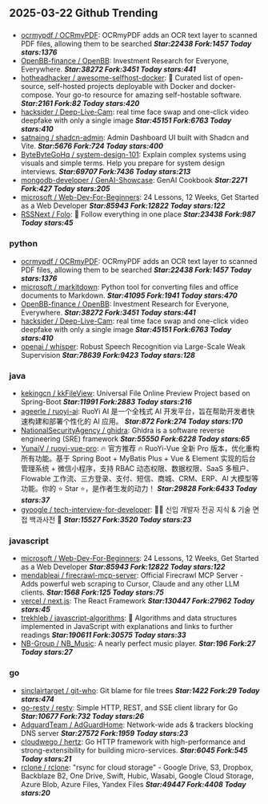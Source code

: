 ## 2025-03-22 Github Trending

### 
* [ocrmypdf / OCRmyPDF](https://github.com/ocrmypdf/OCRmyPDF): OCRmyPDF adds an OCR text layer to scanned PDF files, allowing them to be searched ***Star:22438 Fork:1457 Today stars:1376***
* [OpenBB-finance / OpenBB](https://github.com/OpenBB-finance/OpenBB): Investment Research for Everyone, Everywhere. ***Star:38272 Fork:3451 Today stars:441***
* [hotheadhacker / awesome-selfhost-docker](https://github.com/hotheadhacker/awesome-selfhost-docker): 🚀 Curated list of open-source, self-hosted projects deployable with Docker and docker-compose. Your go-to resource for amazing self-hostable software. ***Star:2161 Fork:82 Today stars:420***
* [hacksider / Deep-Live-Cam](https://github.com/hacksider/Deep-Live-Cam): real time face swap and one-click video deepfake with only a single image ***Star:45151 Fork:6763 Today stars:410***
* [satnaing / shadcn-admin](https://github.com/satnaing/shadcn-admin): Admin Dashboard UI built with Shadcn and Vite. ***Star:5676 Fork:724 Today stars:400***
* [ByteByteGoHq / system-design-101](https://github.com/ByteByteGoHq/system-design-101): Explain complex systems using visuals and simple terms. Help you prepare for system design interviews. ***Star:69707 Fork:7436 Today stars:213***
* [mongodb-developer / GenAI-Showcase](https://github.com/mongodb-developer/GenAI-Showcase): GenAI Cookbook ***Star:2271 Fork:427 Today stars:205***
* [microsoft / Web-Dev-For-Beginners](https://github.com/microsoft/Web-Dev-For-Beginners): 24 Lessons, 12 Weeks, Get Started as a Web Developer ***Star:85943 Fork:12822 Today stars:122***
* [RSSNext / Folo](https://github.com/RSSNext/Folo): 🧡 Follow everything in one place ***Star:23438 Fork:987 Today stars:45***

### python
* [ocrmypdf / OCRmyPDF](https://github.com/ocrmypdf/OCRmyPDF): OCRmyPDF adds an OCR text layer to scanned PDF files, allowing them to be searched ***Star:22438 Fork:1457 Today stars:1376***
* [microsoft / markitdown](https://github.com/microsoft/markitdown): Python tool for converting files and office documents to Markdown. ***Star:41095 Fork:1941 Today stars:470***
* [OpenBB-finance / OpenBB](https://github.com/OpenBB-finance/OpenBB): Investment Research for Everyone, Everywhere. ***Star:38272 Fork:3451 Today stars:441***
* [hacksider / Deep-Live-Cam](https://github.com/hacksider/Deep-Live-Cam): real time face swap and one-click video deepfake with only a single image ***Star:45151 Fork:6763 Today stars:410***
* [openai / whisper](https://github.com/openai/whisper): Robust Speech Recognition via Large-Scale Weak Supervision ***Star:78639 Fork:9423 Today stars:128***

### java
* [kekingcn / kkFileView](https://github.com/kekingcn/kkFileView): Universal File Online Preview Project based on Spring-Boot ***Star:11991 Fork:2883 Today stars:216***
* [ageerle / ruoyi-ai](https://github.com/ageerle/ruoyi-ai): RuoYi AI 是一个全栈式 AI 开发平台，旨在帮助开发者快速构建和部署个性化的 AI 应用。 ***Star:872 Fork:274 Today stars:170***
* [NationalSecurityAgency / ghidra](https://github.com/NationalSecurityAgency/ghidra): Ghidra is a software reverse engineering (SRE) framework ***Star:55550 Fork:6228 Today stars:65***
* [YunaiV / ruoyi-vue-pro](https://github.com/YunaiV/ruoyi-vue-pro): 🔥 官方推荐 🔥 RuoYi-Vue 全新 Pro 版本，优化重构所有功能。基于 Spring Boot + MyBatis Plus + Vue & Element 实现的后台管理系统 + 微信小程序，支持 RBAC 动态权限、数据权限、SaaS 多租户、Flowable 工作流、三方登录、支付、短信、商城、CRM、ERP、AI 大模型等功能。你的 ⭐️ Star ⭐️，是作者生发的动力！ ***Star:29828 Fork:6433 Today stars:37***
* [gyoogle / tech-interview-for-developer](https://github.com/gyoogle/tech-interview-for-developer): 👶🏻 신입 개발자 전공 지식 & 기술 면접 백과사전 📖 ***Star:15527 Fork:3520 Today stars:23***

### javascript
* [microsoft / Web-Dev-For-Beginners](https://github.com/microsoft/Web-Dev-For-Beginners): 24 Lessons, 12 Weeks, Get Started as a Web Developer ***Star:85943 Fork:12822 Today stars:122***
* [mendableai / firecrawl-mcp-server](https://github.com/mendableai/firecrawl-mcp-server): Official Firecrawl MCP Server - Adds powerful web scraping to Cursor, Claude and any other LLM clients. ***Star:1568 Fork:125 Today stars:75***
* [vercel / next.js](https://github.com/vercel/next.js): The React Framework ***Star:130447 Fork:27962 Today stars:45***
* [trekhleb / javascript-algorithms](https://github.com/trekhleb/javascript-algorithms): 📝 Algorithms and data structures implemented in JavaScript with explanations and links to further readings ***Star:190611 Fork:30575 Today stars:33***
* [NB-Group / NB_Music](https://github.com/NB-Group/NB_Music): A nearly perfect music player. ***Star:196 Fork:27 Today stars:27***

### go
* [sinclairtarget / git-who](https://github.com/sinclairtarget/git-who): Git blame for file trees ***Star:1422 Fork:29 Today stars:474***
* [go-resty / resty](https://github.com/go-resty/resty): Simple HTTP, REST, and SSE client library for Go ***Star:10677 Fork:732 Today stars:26***
* [AdguardTeam / AdGuardHome](https://github.com/AdguardTeam/AdGuardHome): Network-wide ads & trackers blocking DNS server ***Star:27572 Fork:1959 Today stars:23***
* [cloudwego / hertz](https://github.com/cloudwego/hertz): Go HTTP framework with high-performance and strong-extensibility for building micro-services. ***Star:6045 Fork:545 Today stars:21***
* [rclone / rclone](https://github.com/rclone/rclone): "rsync for cloud storage" - Google Drive, S3, Dropbox, Backblaze B2, One Drive, Swift, Hubic, Wasabi, Google Cloud Storage, Azure Blob, Azure Files, Yandex Files ***Star:49447 Fork:4408 Today stars:20***
